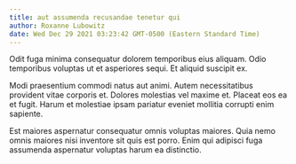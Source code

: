 ```yaml
---
title: aut assumenda recusandae tenetur qui
author: Roxanne Lubowitz
date: Wed Dec 29 2021 03:23:42 GMT-0500 (Eastern Standard Time)
---
```

Odit fuga minima consequatur dolorem temporibus eius aliquam. Odio temporibus voluptas ut et asperiores sequi. Et aliquid suscipit ex.

 Modi praesentium commodi natus aut animi. Autem necessitatibus provident vitae corporis et. Dolores molestias vel maxime et. Placeat eos ea et fugit. Harum et molestiae ipsam pariatur eveniet mollitia corrupti enim sapiente.

 Est maiores aspernatur consequatur omnis voluptas maiores. Quia nemo omnis maiores nisi inventore sit quis est porro. Enim qui adipisci fuga assumenda aspernatur voluptas harum ea distinctio.